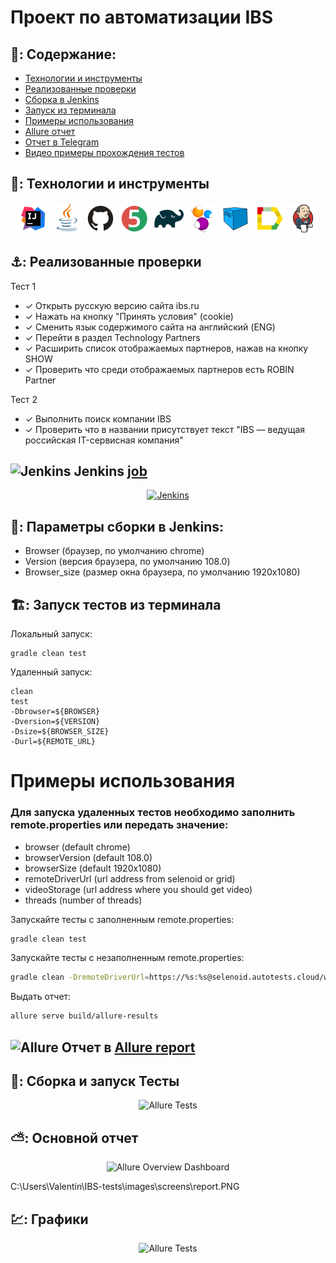 # Проект по автоматизации IBS


## 🚀: Содержание:

- [Технологии и инструменты](#earth_africa-технологии-и-инструменты)
- [Реализованные проверки](#earth_africa-Реализованные-проверки)
- [Сборка в Jenkins](#earth_africa-Jenkins-job)
- [Запуск из терминала](#earth_africa-Запуск-тестов-из-терминала)
- [Примеры использования](#earth_africa-Allure-отчет)
- [Allure отчет](#earth_africa-Allure-отчет)
- [Отчет в Telegram](#earth_africa-Уведомление-в-Telegram-при-помощи-бота)
- [Видео примеры прохождения тестов](#earth_africa-Примеры-видео-о-прохождении-тестов)

## 🧰: Технологии и инструменты

<p align="center">
<a href="https://www.jetbrains.com/idea/"><img src="image/logo/Idea.svg" width="50" height="50"  alt="IDEA"/></a>
<a href="https://www.java.com/"><img src="image/logo/Java.svg" width="50" height="50"  alt="Java"/></a>
<a href="https://github.com/"><img src="image/logo/GitHub.svg" width="50" height="50"  alt="Github"/></a>
<a href="https://junit.org/junit5/"><img src="image/logo/Junit5.svg" width="50" height="50"  alt="JUnit 5"/></a>
<a href="https://gradle.org/"><img src="image/logo/Gradle.svg" width="50" height="50"  alt="Gradle"/></a>
<a href="https://selenide.org/"><img src="image/logo/Selenide.svg" width="50" height="50"  alt="Selenide"/></a>
<a href="https://aerokube.com/selenoid/"><img src="image/logo/Selenoid.svg" width="50" height="50"  alt="Selenoid"/></a>
<a href="https://github.com/allure-framework/allure2"><img src="image/logo/Allure.svg" width="50" height="50"  alt="Allure"/></a>
<a href="https://www.jenkins.io/"><img src="image/logo/Jenkins.svg" width="50" height="50"  alt="Jenkins"/></a>
</p>

## ⚓: Реализованные проверки

Тест 1
- ✓ Открыть русскую версию сайта ibs.ru
- ✓ Нажать на кнопку "Принять условия" (cookie)
- ✓ Сменить язык содержимого сайта на английский (ENG)
- ✓ Перейти в раздел Technology Partners
- ✓ Расширить список отображаемых партнеров, нажав на кнопку SHOW
- ✓ Проверить что среди отображаемых партнеров есть ROBIN Partner

Тест 2
- ✓ Выполнить поиск компании IBS
- ✓ Проверить что в названии присутствует текст "IBS — ведущая российская IT-сервисная компания"


## <img src="images/logo/Jenkins.svg" width="25" height="25"  alt="Jenkins"/></a> Jenkins <a target="_blank" href="https://jenkins.autotests.cloud/job/IBS_test/"> job </a>
<p align="center">
<a href="https://jenkins.autotests.cloud/job/ValGoncharovDiplomUI/"><img src="images//jenkins.PNG" alt="Jenkins"/></a>
</p>


## 🧙: Параметры сборки в Jenkins:

- Browser (браузер, по умолчанию chrome)
- Version (версия браузера, по умолчанию 108.0)
- Browser_size (размер окна браузера, по умолчанию 1920x1080)



## 🏗️: Запуск тестов из терминала
Локальный запуск:
```
gradle clean test
```

Удаленный запуск:
```
clean
test
-Dbrowser=${BROWSER}
-Dversion=${VERSION}
-Dsize=${BROWSER_SIZE}
-Durl=${REMOTE_URL}
```

# Примеры использования

### Для запуска удаленных тестов необходимо заполнить remote.properties или передать значение:

* browser (default chrome)
* browserVersion (default 108.0)
* browserSize (default 1920x1080)
* remoteDriverUrl (url address from selenoid or grid)
* videoStorage (url address where you should get video)
* threads (number of threads)


Запускайте тесты с заполненным remote.properties:
```bash
gradle clean test
```

Запускайте тесты с незаполненным remote.properties:
```bash
gradle clean -DremoteDriverUrl=https://%s:%s@selenoid.autotests.cloud/wd/hub/ -DvideoStorage=https://selenoid.autotests.cloud/video/ -Dthreads=1 test
```

Выдать отчет:
```bash
allure serve build/allure-results
```
## <img src="images/logo/Allure.svg" width="25" height="25"  alt="Allure"/></a> Отчет в <a target="_blank" href="https://jenkins.autotests.cloud/job/IBS_test/allure/">Allure report</a>

## 🧪: Сборка и запуск Тесты
<p align="center">
<img title="Allure Tests" src="images/Jenkins01.PNG">
</p>

## ⛅: Основной отчет
<p align="center">
<img title="Allure Overview Dashboard" src="images/report.PNG">
</p>
C:\Users\Valentin\IBS-tests\images\screens\report.PNG

## 💹: Графики
<p align="center">
<img title="Allure Tests" src="images/graff.PNG">
</p>


